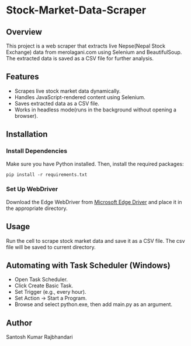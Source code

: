 # Stock-Market-Data-Scraper
## Overview
This project is a web scraper that extracts live Nepse(Nepal Stock Exchange) data from merolagani.com using Selenium and BeautifulSoup. The extracted data is saved as a CSV file for further analysis.
## Features
- Scrapes live stock market data dynamically.
- Handles JavaScript-rendered content using Selenium.
- Saves extracted data as a CSV file.
- Works in headless mode(runs in the background without opening a browser).
## Installation
### Install Dependencies
Make sure you have Python installed. Then, install the required packages:

```pip install -r requirements.txt```

### Set Up WebDriver
Download the Edge WebDriver from [Microsoft Edge Driver](https://developer.microsoft.com/en-us/microsoft-edge/tools/webdriver/?form=MA13LH) and place it in the appropriate directory.
## Usage
Run the cell to scrape stock market data and save it as a CSV file. The csv file will be saved to current directory.
## Automating with Task Scheduler (Windows)
- Open Task Scheduler.
- Click Create Basic Task.
- Set Trigger (e.g., every hour).
- Set Action → Start a Program.
- Browse and select python.exe, then add main.py as an argument.
## Author
Santosh Kumar Rajbhandari
